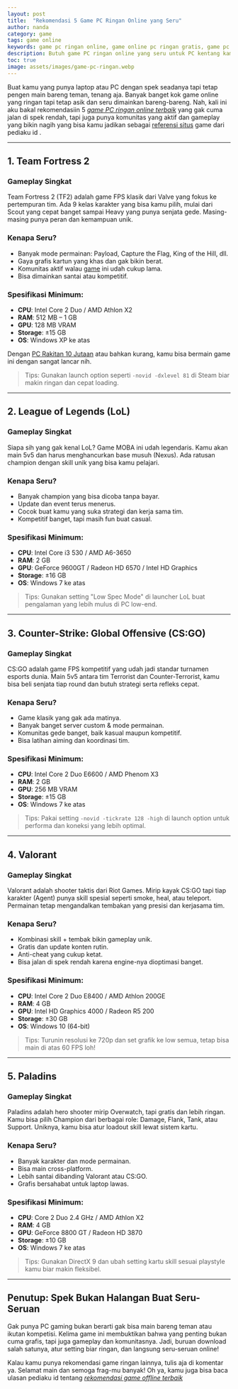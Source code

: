 ```yaml
---
layout: post
title:  "Rekomendasi 5 Game PC Ringan Online yang Seru"
author: nanda
category: game
tags: game online
keywords: game pc ringan online, game online pc ringan gratis, game pc ringan spek rendah, game pc kentang online, rekomendasi game pc ringan online, game online ringan tanpa lag, game pc ringan multiplayer, game online ringan seru, game pc ringan ukuran kecil, game pc ringan untuk laptop spek rendah
description: Butuh game PC ringan online yang seru untuk PC kentang kamu? Temukan 5 rekomendasi game online seru yang bisa dimainkan lancar di spek rendah, beserta tips dan keyword populer.
toc: true
image: assets/images/game-pc-ringan.webp
---
```


Buat kamu yang punya laptop atau PC dengan spek seadanya tapi tetap pengen main bareng teman, tenang aja. Banyak banget kok game online yang ringan tapi tetap asik dan seru dimainkan bareng-bareng. Nah, kali ini aku bakal rekomendasiin 5 *[game PC ringan online terbaik](https://pediaku.id/game-pc-ringan-online/)* yang gak cuma jalan di spek rendah, tapi juga punya komunitas yang aktif dan gameplay yang bikin nagih yang bisa kamu jadikan sebagai [referensi situs](https://laptopapik.id/) game dari pediaku id .

---

## 1. **Team Fortress 2**

### Gameplay Singkat
Team Fortress 2 (TF2) adalah game FPS klasik dari Valve yang fokus ke pertempuran tim. Ada 9 kelas karakter yang bisa kamu pilih, mulai dari Scout yang cepat banget sampai Heavy yang punya senjata gede. Masing-masing punya peran dan kemampuan unik.

### Kenapa Seru?
- Banyak mode permainan: Payload, Capture the Flag, King of the Hill, dll.
- Gaya grafis kartun yang khas dan gak bikin berat.
- Komunitas aktif walau [game](https://pediaku.id/game/) ini udah cukup lama.
- Bisa dimainkan santai atau kompetitif.

### Spesifikasi Minimum:
- **CPU**: Intel Core 2 Duo / AMD Athlon X2
- **RAM**: 512 MB – 1 GB
- **GPU**: 128 MB VRAM
- **Storage**: ±15 GB
- **OS**: Windows XP ke atas

Dengan [PC Rakitan 10 Jutaan](https://laptopapik.id/2025/04/09/pc-rakitan-10-jutaan-performa-gahar-untuk-kerja-dan-game/) atau bahkan kurang, kamu bisa bermain game ini dengan sangat lancar nih.

> Tips: Gunakan launch option seperti `-novid -dxlevel 81` di Steam biar makin ringan dan cepat loading.

---

## 2. **League of Legends (LoL)**

### Gameplay Singkat
Siapa sih yang gak kenal LoL? Game MOBA ini udah legendaris. Kamu akan main 5v5 dan harus menghancurkan base musuh (Nexus). Ada ratusan champion dengan skill unik yang bisa kamu pelajari.

### Kenapa Seru?
- Banyak champion yang bisa dicoba tanpa bayar.
- Update dan event terus menerus.
- Cocok buat kamu yang suka strategi dan kerja sama tim.
- Kompetitif banget, tapi masih fun buat casual.

### Spesifikasi Minimum:
- **CPU**: Intel Core i3 530 / AMD A6-3650
- **RAM**: 2 GB
- **GPU**: GeForce 9600GT / Radeon HD 6570 / Intel HD Graphics
- **Storage**: ±16 GB
- **OS**: Windows 7 ke atas

> Tips: Gunakan setting "Low Spec Mode" di launcher LoL buat pengalaman yang lebih mulus di PC low-end.

---

## 3. **Counter-Strike: Global Offensive (CS:GO)**

### Gameplay Singkat
CS:GO adalah game FPS kompetitif yang udah jadi standar turnamen esports dunia. Main 5v5 antara tim Terrorist dan Counter-Terrorist, kamu bisa beli senjata tiap round dan butuh strategi serta refleks cepat.

### Kenapa Seru?
- Game klasik yang gak ada matinya.
- Banyak banget server custom & mode permainan.
- Komunitas gede banget, baik kasual maupun kompetitif.
- Bisa latihan aiming dan koordinasi tim.

### Spesifikasi Minimum:
- **CPU**: Intel Core 2 Duo E6600 / AMD Phenom X3
- **RAM**: 2 GB
- **GPU**: 256 MB VRAM
- **Storage**: ±15 GB
- **OS**: Windows 7 ke atas

> Tips: Pakai setting `-novid -tickrate 128 -high` di launch option untuk performa dan koneksi yang lebih optimal.

---

## 4. **Valorant**

### Gameplay Singkat
Valorant adalah shooter taktis dari Riot Games. Mirip kayak CS:GO tapi tiap karakter (Agent) punya skill spesial seperti smoke, heal, atau teleport. Permainan tetap mengandalkan tembakan yang presisi dan kerjasama tim.

### Kenapa Seru?
- Kombinasi skill + tembak bikin gameplay unik.
- Gratis dan update konten rutin.
- Anti-cheat yang cukup ketat.
- Bisa jalan di spek rendah karena engine-nya dioptimasi banget.

### Spesifikasi Minimum:
- **CPU**: Intel Core 2 Duo E8400 / AMD Athlon 200GE
- **RAM**: 4 GB
- **GPU**: Intel HD Graphics 4000 / Radeon R5 200
- **Storage**: ±30 GB
- **OS**: Windows 10 (64-bit)

> Tips: Turunin resolusi ke 720p dan set grafik ke low semua, tetap bisa main di atas 60 FPS loh!

---

## 5. **Paladins**

### Gameplay Singkat
Paladins adalah hero shooter mirip Overwatch, tapi gratis dan lebih ringan. Kamu bisa pilih Champion dari berbagai role: Damage, Flank, Tank, atau Support. Uniknya, kamu bisa atur loadout skill lewat sistem kartu.

### Kenapa Seru?
- Banyak karakter dan mode permainan.
- Bisa main cross-platform.
- Lebih santai dibanding Valorant atau CS:GO.
- Grafis bersahabat untuk laptop lawas.

### Spesifikasi Minimum:
- **CPU**: Core 2 Duo 2.4 GHz / AMD Athlon X2
- **RAM**: 4 GB
- **GPU**: GeForce 8800 GT / Radeon HD 3870
- **Storage**: ±10 GB
- **OS**: Windows 7 ke atas

> Tips: Gunakan DirectX 9 dan ubah setting kartu skill sesuai playstyle kamu biar makin fleksibel.

---

## Penutup: Spek Bukan Halangan Buat Seru-Seruan

Gak punya PC gaming bukan berarti gak bisa main bareng teman atau ikutan kompetisi. Kelima game ini membuktikan bahwa yang penting bukan cuma grafis, tapi juga gameplay dan komunitasnya. Jadi, buruan download salah satunya, atur setting biar ringan, dan langsung seru-seruan online!

Kalau kamu punya rekomendasi game ringan lainnya, tulis aja di komentar ya. Selamat main dan semoga frag-mu banyak! Oh ya, kamu juga bisa baca ulasan pediaku id tentang *[rekomendasi game offline terbaik](https://pediaku.id/game-ultra-realistis-offline/)*
